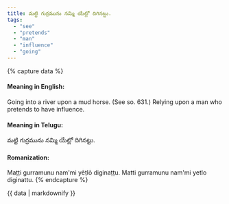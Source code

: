 ```yaml
---
title: మట్టి గుర్రమును నమ్మి యేట్లో దిగినట్టు.
tags:
  - "see"
  - "pretends"
  - "man"
  - "influence"
  - "going"
---
```


{% capture data %}
#### Meaning in English:
Going into a river upon a mud horse.
(See so. 631.)
Relying upon a man who pretends to have influence.

#### Meaning in Telugu:
మట్టి గుర్రమును నమ్మి యేట్లో దిగినట్టు.

#### Romanization:
Maṭṭi gurramunu nam'mi yēṭlō diginaṭṭu.
Matti gurramunu nam'mi yetlo diginattu.
{% endcapture %}

{{ data | markdownify }}

